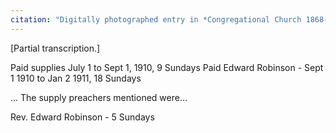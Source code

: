 ```yaml
---
citation: "Digitally photographed entry in *Congregational Church 1868-1933 Minutes of Meetings and Membership*, used with permission from Caroline Valley Community Church."
---
```

[Partial transcription.]

Paid supplies July 1 to Sept 1, 1910, 9 Sundays
Paid Edward Robinson - Sept 1 1910 to Jan 2 1911, 18 Sundays

...
The supply preachers mentioned were...

Rev. Edward Robinson - 5 Sundays
